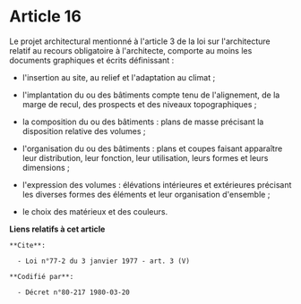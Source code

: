 # Article 16

Le projet architectural mentionné à l'article 3 de la loi sur l'architecture relatif au recours obligatoire à l'architecte,
comporte au moins les documents graphiques et écrits définissant :

- l'insertion au site, au relief et l'adaptation au climat ;

- l'implantation du ou des bâtiments compte tenu de l'alignement, de la marge de recul, des prospects et des niveaux
topographiques ;

- la composition du ou des bâtiments : plans de masse précisant la disposition relative des volumes ;

- l'organisation du ou des bâtiments : plans et coupes faisant apparaître leur distribution, leur fonction, leur utilisation,
leurs formes et leurs dimensions ;

- l'expression des volumes : élévations intérieures et extérieures précisant les diverses formes des éléments et leur
organisation d'ensemble ;

- le choix des matérieux et des couleurs.

**Liens relatifs à cet article**

	**Cite**:

	  - Loi n°77-2 du 3 janvier 1977 - art. 3 (V)

	**Codifié par**:

	  - Décret n°80-217 1980-03-20
